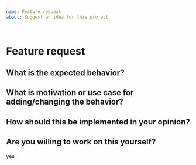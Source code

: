 ```yaml
---
name: Feature request
about: Suggest an idea for this project

---
```


<!-- Please don't delete this template or we'll close your issue -->

# Feature request

<!-- Issues that contain questions or support requests will be closed. -->
<!-- Before creating an issue please make sure you are using the latest version of webpack. -->
<!-- Check if this feature needs to be implemented in a plugin or loader instead -->
<!-- If yes: file the issue on the plugin/loader repo -->
<!-- Features related to the development server should be filed on this repo instead -->

## What is the expected behavior?


## What is motivation or use case for adding/changing the behavior?


## How should this be implemented in your opinion?


## Are you willing to work on this yourself?
yes
